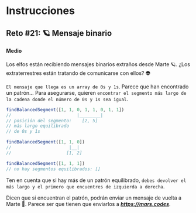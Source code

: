 # **Instrucciones**

## **Reto #21: 🪐 Mensaje binario**
#### **Medio**

Los elfos están recibiendo mensajes binarios extraños desde Marte 🪐. ¿Los extraterrestres están tratando de comunicarse con ellos? 👽

``El mensaje que llega es un array de 0s y 1s``. Parece que han encontrado un patrón… Para asegurarse, quieren ``encontrar el segmento más largo de la cadena donde el número de 0s y 1s sea igual``.

```js
findBalancedSegment([1, 1, 0, 1, 1, 0, 1, 1])
//                         |________|
// posición del segmento:    [2, 5]
// más largo equilibrado
// de 0s y 1s

findBalancedSegment([1, 1, 0])
//                      |__|
//                     [1, 2]

findBalancedSegment([1, 1, 1])
// no hay segmentos equilibrados: []
```

Ten en cuenta que si hay más de un patrón equilibrado, ``debes devolver el más largo y el primero que encuentres de izquierda a derecha``.

Dicen que si encuentran el patrón, podrán enviar un mensaje de vuelta a Marte 🚀. Parece ser que tienen que enviarlos a ***https://mars.codes***.